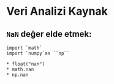 # Veri Analizi Kaynak

## `NaN` değer elde etmek:

```
import `math`
import `numpy`as ``np``

* float("nan")
* math.nan
* np.nan
```

